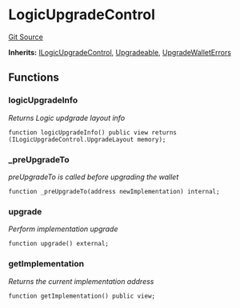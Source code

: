 # LogicUpgradeControl
[Git Source](https://github.com/TrueWallet/contracts/blob/db2e75cb332931da5fdaa38bec9e4d367be1d851/src/utils/LogicUpgradeControl.sol)

**Inherits:**
[ILogicUpgradeControl](/src/interfaces/ILogicUpgradeControl.sol/interface.ILogicUpgradeControl.md), [Upgradeable](/src/utils/Upgradeable.sol/abstract.Upgradeable.md), [UpgradeWalletErrors](/src/common/Errors.sol/contract.UpgradeWalletErrors.md)


## Functions
### logicUpgradeInfo

*Returns Logic updgrade layout info*


```solidity
function logicUpgradeInfo() public view returns (ILogicUpgradeControl.UpgradeLayout memory);
```

### _preUpgradeTo

*preUpgradeTo is called before upgrading the wallet*


```solidity
function _preUpgradeTo(address newImplementation) internal;
```

### upgrade

*Perform implementation upgrade*


```solidity
function upgrade() external;
```

### getImplementation

*Returns the current implementation address*


```solidity
function getImplementation() public view;
```

